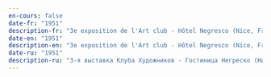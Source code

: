 ```yaml
---
en-cours: false
date-fr: "1951"
description-fr: "3e exposition de l'Art club - Hôtel Negresco (Nice, France)"
date-en: "1951"
description-en: "3e exposition de l'Art club - Hôtel Negresco (Nice, France)"
date-ru: "1951"
description-ru: "3-я выставка Клуба Художников - Гостиница Негреско (Ницца, Франция)"
---
```

